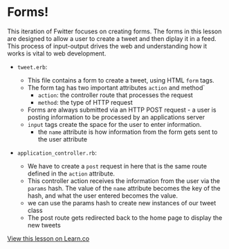 # Forms!

This iteration of Fwitter focuses on creating forms. The forms in this lesson are designed to allow a user to create a tweet and then diplay it in a feed. This process of input-output drives the web and understanding how it works is vital to web development.

+ `tweet.erb`:
  * This file contains a form to create a tweet, using HTML `form` tags.
  * The form tag has two important attributes `action` and method`
    * `action`: the controller route that processes the request
    * `method`: the type of HTTP request
  * Forms are always submitted via an HTTP POST request - a user is posting information to be processed by an applications server
  * `input` tags create the space for the user to enter information. 
    * the `name` attribute is how information from the form gets sent to the user attribute

+ `application_controller.rb`:
  * We have to create a `post` request in here that is the same route defined in the `action` attribute.
  * This controller action receives the information from the user via the `params` hash. The value of the `name` attribute becomes the key of the hash, and what the user entered becomes the value.
  * we can use the params hash to create new instances of our tweet class
  * The post route gets redirected back to the home page to display the new tweets

<a href='https://learn.co/lessons/hs-fwitter-2-forms' data-visibility='hidden'>View this lesson on Learn.co</a>

